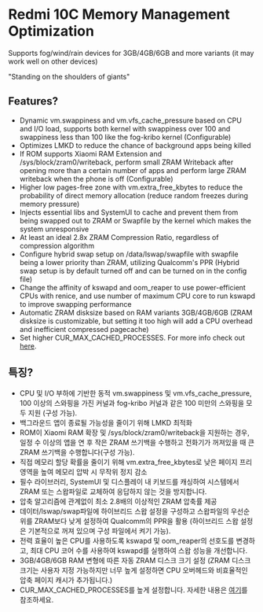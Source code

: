 # Redmi 10C Memory Management Optimization
Supports fog/wind/rain devices for 3GB/4GB/6GB and more variants (it may work well on other devices)
 
"Standing on the shoulders of giants"

## Features?
- Dynamic vm.swappiness and vm.vfs_cache_pressure based on CPU and I/O load, supports both kernel with swappiness over 100 and swappiness less than 100 like the fog-kribo kernel (Configurable)
- Optimizes LMKD to reduce the chance of background apps being killed
- If ROM supports Xiaomi RAM Extension and /sys/block/zram0/writeback, perform small ZRAM Writeback after opening more than a certain number of apps and perform large ZRAM writeback when the phone is off (Configurable)
- Higher low pages-free zone with vm.extra_free_kbytes to reduce the probability of direct memory allocation (reduce random freezes during memory pressure)
- Injects essential libs and SystemUI to cache and prevent them from being swapped out to ZRAM or Swapfile by the kernel which makes the system unresponsive
- At least an ideal 2.8x ZRAM Compression Ratio, regardless of compression algorithm
- Configure hybrid swap setup on /data/lswap/swapfile with swapfile being a lower priority than ZRAM, utilizing Qualcomm's PPR (Hybrid swap setup is by default turned off and can be turned on in the config file)
-  Change the affinity of kswapd and oom_reaper to use power-efficient CPUs with renice, and use number of maximum CPU core to run kswapd to improve swapping performance
- Automatic ZRAM disksize based on RAM variants 3GB/4GB/6GB (ZRAM disksize is customizable, but setting it too high will add a CPU overhead and inefficient compressed pagecache)
- Set higher CUR_MAX_CACHED_PROCESSES. For more info check out [here](https://github.com/agnostic-apollo/Android-Docs/blob/master/en/docs/apps/processes/phantom-cached-and-empty-processes.md).

## 특징?
- CPU 및 I/O 부하에 기반한 동적 vm.swappiness 및 vm.vfs_cache_pressure, 100 이상의 스와핑을 가진 커널과 fog-kribo 커널과 같은 100 미만의 스와핑을 모두 지원 (구성 가능).
- 백그라운드 앱이 종료될 가능성을 줄이기 위해 LMKD 최적화
- ROM이 Xiaomi RAM 확장 및 /sys/block/zram0/writeback을 지원하는 경우, 일정 수 이상의 앱을 연 후 작은 ZRAM 쓰기백을 수행하고 전화기가 꺼져있을 때 큰 ZRAM 쓰기백을 수행합니다(구성 가능).
- 직접 메모리 할당 확률을 줄이기 위해 vm.extra_free_kbytes로 낮은 페이지 프리 영역을 높여 메모리 압박 시 무작위 정지 감소
- 필수 라이브러리, SystemUI 및 디스플레이 내 키보드를 캐싱하여 시스템에서 ZRAM 또는 스왑파일로 교체하여 응답하지 않는 것을 방지합니다.
- 압축 알고리즘에 관계없이 최소 2.8배의 이상적인 ZRAM 압축률 제공
- 데이터/lswap/swap파일에 하이브리드 스왑 설정을 구성하고 스왑파일의 우선순위를 ZRAM보다 낮게 설정하여 Qualcomm의 PPR을 활용 (하이브리드 스왑 설정은 기본적으로 꺼져 있으며 구성 파일에서 켜기 가능).
- 전력 효율이 높은 CPU를 사용하도록 kswapd 및 oom_reaper의 선호도를 변경하고, 최대 CPU 코어 수를 사용하여 kswapd를 실행하여 스왑 성능을 개선합니다.
- 3GB/4GB/6GB RAM 변형에 따른 자동 ZRAM 디스크 크기 설정 (ZRAM 디스크 크기는 사용자 지정 가능하지만 너무 높게 설정하면 CPU 오버헤드와 비효율적인 압축 페이지 캐시가 추가됩니다.)
- CUR_MAX_CACHED_PROCESSES를 높게 설정합니다. 자세한 내용은 [여기](https://github.com/agnostic-apollo/Android-Docs/blob/master/en/docs/apps/processes/phantom-cached-and-empty-processes.md)를 참조하세요.
